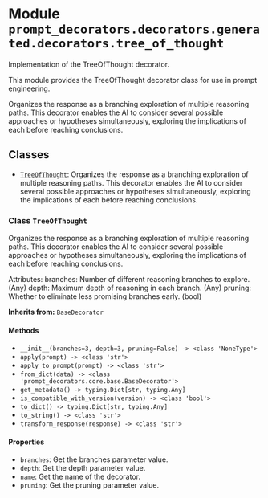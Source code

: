 # Module `prompt_decorators.decorators.generated.decorators.tree_of_thought`

Implementation of the TreeOfThought decorator.

This module provides the TreeOfThought decorator class for use in prompt engineering.

Organizes the response as a branching exploration of multiple reasoning paths. This decorator enables the AI to consider several possible approaches or hypotheses simultaneously, exploring the implications of each before reaching conclusions.

## Classes

- [`TreeOfThought`](#class-treeofthought): Organizes the response as a branching exploration of multiple reasoning paths. This decorator enables the AI to consider several possible approaches or hypotheses simultaneously, exploring the implications of each before reaching conclusions.

### Class `TreeOfThought`

Organizes the response as a branching exploration of multiple reasoning paths. This decorator enables the AI to consider several possible approaches or hypotheses simultaneously, exploring the implications of each before reaching conclusions.

Attributes:
    branches: Number of different reasoning branches to explore. (Any)
    depth: Maximum depth of reasoning in each branch. (Any)
    pruning: Whether to eliminate less promising branches early. (bool)

**Inherits from:** `BaseDecorator`

#### Methods

- `__init__(branches=3, depth=3, pruning=False) -> <class 'NoneType'>`
- `apply(prompt) -> <class 'str'>`
- `apply_to_prompt(prompt) -> <class 'str'>`
- `from_dict(data) -> <class 'prompt_decorators.core.base.BaseDecorator'>`
- `get_metadata() -> typing.Dict[str, typing.Any]`
- `is_compatible_with_version(version) -> <class 'bool'>`
- `to_dict() -> typing.Dict[str, typing.Any]`
- `to_string() -> <class 'str'>`
- `transform_response(response) -> <class 'str'>`
#### Properties

- `branches`: Get the branches parameter value.
- `depth`: Get the depth parameter value.
- `name`: Get the name of the decorator.
- `pruning`: Get the pruning parameter value.
